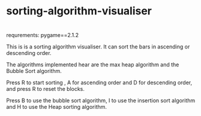 # sorting-algorithm-visualiser

#
requrements: pygame==2.1.2

This is is a sorting algorithm visualiser.
 It can sort the bars in ascending or descending order.


 The algorithms implemented hear are the max heap algorithm and the Bubble Sort algorithm.

 Press R to start sorting , A for ascending order and D for descending order, and press R to reset the blocks.

 Press B to use the bubble sort algorithm, I to use the insertion sort algorithm and H to use the Heap sorting algorithm.
